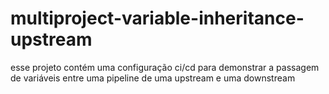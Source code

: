 # multiproject-variable-inheritance-upstream
esse projeto contém uma configuração ci/cd para demonstrar a passagem de variáveis entre uma pipeline de uma upstream e uma downstream
